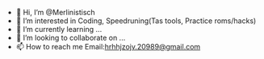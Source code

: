- 👋 Hi, I’m @Merlinistisch
- 👀 I’m interested in Coding, Speedruning(Tas tools, Practice roms/hacks)
- 🌱 I’m currently learning ...
- 💞️ I’m looking to collaborate on ...
- 📫 How to reach me Email:hrhhjzojv.20989@gmail.com

<!---
Merlinistisch/Merlinistisch is a ✨ special ✨ repository because its `README.md` (this file) appears on your GitHub profile.
You can click the Preview link to take a look at your changes.
--->

